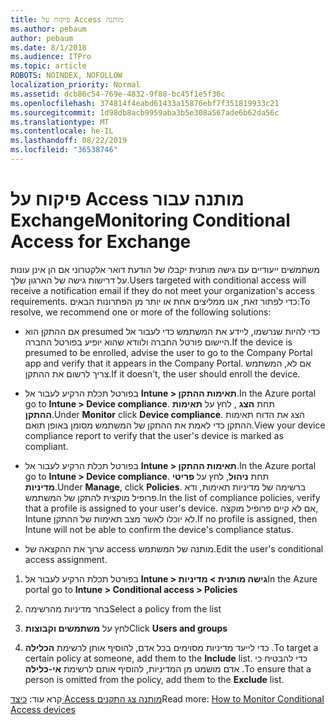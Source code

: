 ```yaml
---
title: פיקוח על Access מותנה
ms.author: pebaum
author: pebaum
ms.date: 8/1/2018
ms.audience: ITPro
ms.topic: article
ROBOTS: NOINDEX, NOFOLLOW
localization_priority: Normal
ms.assetid: dcb86c54-769e-4832-9f88-bc45f1e5f36c
ms.openlocfilehash: 374814f4eabd61433a15876ebf7f351819933c21
ms.sourcegitcommit: 1d98db8acb9959aba3b5e308a567ade6b62da56c
ms.translationtype: MT
ms.contentlocale: he-IL
ms.lasthandoff: 08/22/2019
ms.locfileid: "36538746"
---
```

# <a name="monitoring-conditional-access-for-exchange"></a><span data-ttu-id="bb8e8-102">פיקוח על Access מותנה עבור Exchange</span><span class="sxs-lookup"><span data-stu-id="bb8e8-102">Monitoring Conditional Access for Exchange</span></span>

<span data-ttu-id="bb8e8-103">משתמשים ייעודיים עם גישה מותנית יקבלו של הודעת דואר אלקטרוני אם הן אינן עונות על דרישות גישה של הארגון שלך.</span><span class="sxs-lookup"><span data-stu-id="bb8e8-103">Users targeted with conditional access will receive a notification email if they do not meet your organization's access requirements.</span></span> <span data-ttu-id="bb8e8-104">כדי לפתור זאת, אנו ממליצים אחת או יותר מן הפתרונות הבאים:</span><span class="sxs-lookup"><span data-stu-id="bb8e8-104">To resolve, we recommend one or more of the following solutions:</span></span>
  
- <span data-ttu-id="bb8e8-105">אם ההתקן הוא presumed כדי להיות שנרשמו, ליידע את המשתמש כדי לעבור אל היישום פורטל החברה ולוודא שהוא יופיע בפורטל החברה.</span><span class="sxs-lookup"><span data-stu-id="bb8e8-105">If the device is presumed to be enrolled, advise the user to go to the Company Portal app and verify that it appears in the Company Portal.</span></span> <span data-ttu-id="bb8e8-106">אם לא, המשתמש צריך לרשום את ההתקן.</span><span class="sxs-lookup"><span data-stu-id="bb8e8-106">If it doesn't, the user should enroll the device.</span></span>
    
- <span data-ttu-id="bb8e8-107">בפורטל תכלת הרקיע לעבור אל **Intune \> תאימות ההתקן**.</span><span class="sxs-lookup"><span data-stu-id="bb8e8-107">In the Azure portal go to **Intune \> Device compliance**.</span></span> <span data-ttu-id="bb8e8-108">תחת **הצג** , לחץ על **תאימות ההתקן**.</span><span class="sxs-lookup"><span data-stu-id="bb8e8-108">Under **Monitor** click **Device compliance**.</span></span> <span data-ttu-id="bb8e8-109">הצג את הדוח תאימות ההתקן כדי לאמת את ההתקן של המשתמש מסומן באופן תואם.</span><span class="sxs-lookup"><span data-stu-id="bb8e8-109">View your device compliance report to verify that the user's device is marked as compliant.</span></span> 
    
- <span data-ttu-id="bb8e8-110">בפורטל תכלת הרקיע לעבור אל **Intune \> תאימות ההתקן**.</span><span class="sxs-lookup"><span data-stu-id="bb8e8-110">In the Azure portal go to **Intune \> Device compliance**.</span></span> <span data-ttu-id="bb8e8-111">תחת **ניהול**, לחץ על **פריטי מדיניות**.</span><span class="sxs-lookup"><span data-stu-id="bb8e8-111">Under **Manage**, click **Policies**.</span></span> <span data-ttu-id="bb8e8-112">ברשימה של מדיניות תאימות, ודא פרופיל מוקצית להתקן של המשתמש.</span><span class="sxs-lookup"><span data-stu-id="bb8e8-112">In the list of compliance policies, verify that a profile is assigned to your user's device.</span></span> <span data-ttu-id="bb8e8-113">אם לא קיים פרופיל מוקצה, Intune לא יוכלו לאשר מצב תאימות של ההתקן.</span><span class="sxs-lookup"><span data-stu-id="bb8e8-113">If no profile is assigned, then Intune will not be able to confirm the device's compliance status.</span></span> 
    
- <span data-ttu-id="bb8e8-114">ערוך את ההקצאה של access מותנה של המשתמש.</span><span class="sxs-lookup"><span data-stu-id="bb8e8-114">Edit the user's conditional access assignment.</span></span>
    
1. <span data-ttu-id="bb8e8-115">בפורטל תכלת הרקיע לעבור אל **Intune \> גישה מותנית \> מדיניות**</span><span class="sxs-lookup"><span data-stu-id="bb8e8-115">In the Azure portal go to **Intune \> Conditional access \> Policies**</span></span>
    
2. <span data-ttu-id="bb8e8-116">בחר מדיניות מהרשימה</span><span class="sxs-lookup"><span data-stu-id="bb8e8-116">Select a policy from the list</span></span>
    
3. <span data-ttu-id="bb8e8-117">לחץ על **משתמשים וקבוצות**</span><span class="sxs-lookup"><span data-stu-id="bb8e8-117">Click **Users and groups**</span></span>
    
4. <span data-ttu-id="bb8e8-118">כדי לייעד מדיניות מסוימים בכל אדם, להוסיף אותן לרשימת **הכלילה** .</span><span class="sxs-lookup"><span data-stu-id="bb8e8-118">To target a certain policy at someone, add them to the **Include** list.</span></span> <span data-ttu-id="bb8e8-119">כדי להבטיח כי אדם מושמט מן המדיניות, להוסיף אותם לרשימת **אי-כלילה** .</span><span class="sxs-lookup"><span data-stu-id="bb8e8-119">To ensure that a person is omitted from the policy, add them to the **Exclude** list.</span></span> 
    
<span data-ttu-id="bb8e8-120">קרא עוד: [כיצד Access מותנה צג התקנים](https://docs.microsoft.com/intune/conditional-access-exchange-monitor)</span><span class="sxs-lookup"><span data-stu-id="bb8e8-120">Read more: [How to Monitor Conditional Access devices](https://docs.microsoft.com/intune/conditional-access-exchange-monitor)</span></span>
  

